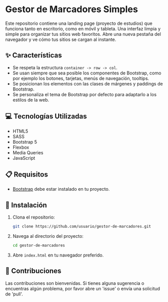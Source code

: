 # Gestor de Marcadores Simples



Este repositorio contiene una landing page (proyecto de estudios) que funciona tanto en escritorio, como en móvil y tableta. Una interfaz limpia y simple para organizar tus sitios web favoritos. Abre una nueva pestaña del navegador y ve cómo tus sitios se cargan al instante.

## ✨ Características

- Se respeta la estructura `container -> row -> col`.
- Se usan siempre que sea posible los componentes de Bootstrap, como por ejemplo los botones, tarjetas, menús de navegación, tooltips.
- Se posicionan los elementos con las clases de márgenes y paddings de Bootstrap.
- Se personaliza el tema de Bootstrap por defecto para adaptarlo a los estilos de la web.

## 💻 Tecnologías Utilizadas

- HTML5
- SASS
- Bootstrap 5
- Flexbox
- Media Queries
- JavaScript

## 📋 Requisitos

- [Bootstrap](https://getbootstrap.com/) debe estar instalado en tu proyecto.

## 🚀 Instalación

1. Clona el repositorio:
    ```bash
    git clone https://github.com/usuario/gestor-de-marcadores.git
    ```

2. Navega al directorio del proyecto:
    ```bash
    cd gestor-de-marcadores
    ```

3. Abre `index.html` en tu navegador preferido.

## 🤝 Contribuciones

Las contribuciones son bienvenidas. Si tienes alguna sugerencia o encuentras algún problema, por favor abre un 'issue' o envía una solicitud de 'pull'.
